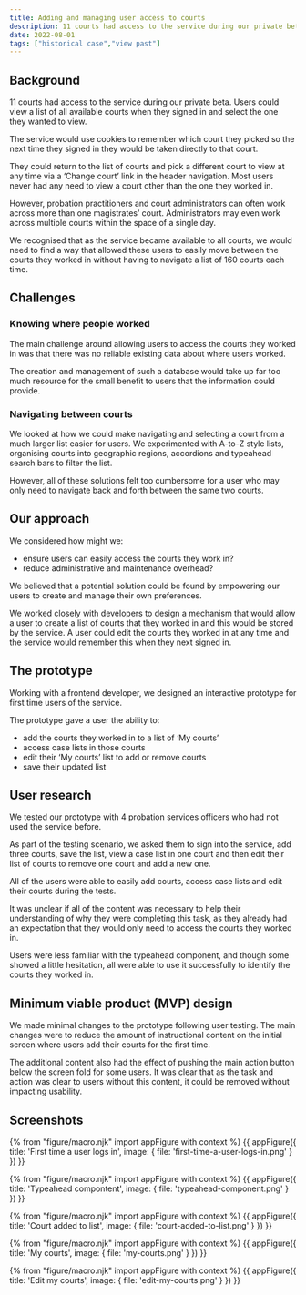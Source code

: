 ```yaml
---
title: Adding and managing user access to courts
description: 11 courts had access to the service during our private beta. Users could view a list of all available courts when they signed in and select the one they wanted to view.
date: 2022-08-01
tags: ["historical case","view past"]
---
```


## Background
11 courts had access to the service during our private beta. Users could view a list of all available courts when they signed in and select the one they wanted to view.

The service would use cookies to remember which court they picked so the next time they signed in they would be taken directly to that court.

They could return to the list of courts and pick a different court to view at any time via a ‘Change court’ link in the header navigation. Most users never had any need to view a court other than the one they worked in.

However, probation practitioners and court administrators can often work across more than one magistrates’ court. Administrators may even work across multiple courts within the space of a single day.

We recognised that as the service became available to all courts, we would need to find a way that allowed these users to easily move between the courts they worked in without having to navigate a list of 160 courts each time.

## Challenges

### Knowing where people worked
The main challenge around allowing users to access the courts they worked in was that there was no reliable existing data about where users worked.

The creation and management of such a database would take up far too much resource for the small benefit to users that the information could provide.

### Navigating between courts
We looked at how we could make navigating and selecting a court from a much larger list easier for users. We experimented with A-to-Z style lists, organising courts into geographic regions, accordions and typeahead search bars to filter the list.

However, all of these solutions felt too cumbersome for a user who may only need to navigate back and forth between the same two courts.

## Our approach
We considered how might we:
- ensure users can easily access the courts they work in?
- reduce administrative and maintenance overhead?

We believed that a potential solution could be found by empowering our users to create and manage their own preferences.

We worked closely with developers to design a mechanism that would allow a user to create a list of courts that they worked in and this would be stored by the service. A user could edit the courts they worked in at any time and the service would remember this when they next signed in.

## The prototype
Working with a frontend developer, we designed an interactive prototype for first time users of the service.

The prototype gave a user the ability to:
- add the courts they worked in to a list of ‘My courts’
- access case lists in those courts
- edit their ‘My courts’ list to add or remove courts
- save their updated list

## User research
We tested our prototype with 4 probation services officers who had not used the service before.

As part of the testing scenario, we asked them to sign into the service, add three courts, save the list, view a case list in one court and then edit their list of courts to remove one court and add a new one.

All of the users were able to easily add courts, access case lists and edit their courts during the tests.

It was unclear if all of the content was necessary to help their understanding of why they were completing this task, as they already had an expectation that they would only need to access the courts they worked in.

Users were less familiar with the typeahead component, and though some showed a little hesitation, all were able to use it successfully to identify the courts they worked in.

## Minimum viable product (MVP) design
We made minimal changes to the prototype following user testing. The main changes were to reduce the amount of instructional content on the initial screen where users add their courts for the first time.

The additional content also had the effect of pushing the main action button below the screen fold for some users. It was clear that as the task and action was clear to users without this content, it could be removed without impacting usability.

## Screenshots
{% from "figure/macro.njk" import appFigure with context %}
{{ appFigure({
  title: 'First time a user logs in',
  image: {
    file: 'first-time-a-user-logs-in.png'
  }
}) }}

{% from "figure/macro.njk" import appFigure with context %}
{{ appFigure({
  title: 'Typeahead compontent',
  image: {
    file: 'typeahead-component.png'
  }
}) }}

{% from "figure/macro.njk" import appFigure with context %}
{{ appFigure({
  title: 'Court added to list',
  image: {
    file: 'court-added-to-list.png'
  }
}) }}

{% from "figure/macro.njk" import appFigure with context %}
{{ appFigure({
  title: 'My courts',
  image: {
    file: 'my-courts.png'
  }
}) }}

{% from "figure/macro.njk" import appFigure with context %}
{{ appFigure({
  title: 'Edit my courts',
  image: {
    file: 'edit-my-courts.png'
  }
}) }}
